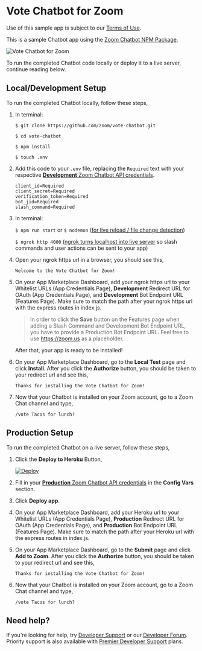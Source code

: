 # Vote Chatbot for Zoom

Use of this sample app is subject to our [Terms of Use](https://zoom.us/docs/en-us/zoom_api_license_and_tou.html).

This is a sample Chatbot app using the [Zoom Chatbot NPM Package](https://www.npmjs.com/package/@zoomus/chatbot).

![Vote Chatbot for Zoom](https://marketplace.zoom.us/docs/images/migrated/1567798340584.png)

To run the completed Chatbot code locally or deploy it to a live server, continue reading below.

## Local/Development Setup

To run the completed Chatbot locally, follow these steps,

1. In terminal:

   `$ git clone https://github.com/zoom/vote-chatbot.git`

   `$ cd vote-chatbot`

   `$ npm install`

   `$ touch .env`

2. Add this code to your `.env` file, replacing the `Required` text with your respective [**Development** Zoom Chatbot API credentials](https://marketplace.zoom.us/docs/guides/getting-started/app-types/create-chatbot-app#register).

   ```
   client_id=Required
   client_secret=Required
   verification_token=Required
   bot_jid=Required
   slash_command=Required
   ```

3. In terminal:

   `$ npm run start` or `$ nodemon` ([for live reload / file change detection](https://www.npmjs.com/package/nodemon))

   `$ ngrok http 4000` ([ngrok turns localhost into live server](https://ngrok.com/) so slash commands and user actions can be sent to your app)

5. Open your ngrok https url in a browser, you should see this,

   `Welcome to the Vote Chatbot for Zoom!`

6. On your App Marketplace Dashboard, add your ngrok https url to your Whitelist URLs (App Credentials Page), **Development** Redirect URL for OAuth (App Credentials Page), and **Development** Bot Endpoint URL (Features Page). Make sure to match the path after your ngrok https url with the express routes in index.js.

   > In order to click the **Save** button on the Features page when adding a Slash Command and Development Bot Endpoint URL, you have to provide a Production Bot Endpoint URL. Feel free to use https://zoom.us as a placeholder.

   After that, your app is ready to be installed!

7. On your App Marketplace Dashboard, go to the **Local Test** page and click **Install**. After you click the **Authorize** button, you should be taken to your redirect url and see this,

   `Thanks for installing the Vote Chatbot for Zoom!`


8. Now that your Chatbot is installed on your Zoom account, go to a Zoom Chat channel and type,

   `/vote Tacos for lunch?`

## Production Setup

To run the completed Chatbot on a live server, follow these steps,

1. Click the **Deploy to Heroku** Button,

   [![Deploy](https://www.herokucdn.com/deploy/button.svg)](https://heroku.com/deploy)

2. Fill in your [**Production** Zoom Chatbot API credentials](https://marketplace.zoom.us/docs/guides/getting-started/app-types/create-chatbot-app#register) in the **Config Vars** section.

3. Click **Deploy app**.

4. On your App Marketplace Dashboard, add your Heroku url to your Whitelist URLs (App Credentials Page), **Production** Redirect URL for OAuth (App Credentials Page), and **Production** Bot Endpoint URL (Features Page). Make sure to match the path after your Heroku url with the express routes in index.js.

5. On your App Marketplace Dashboard, go to the **Submit** page and click **Add to Zoom**. After you click the **Authorize** button, you should be taken to your redirect url and see this,

   `Thanks for installing the Vote Chatbot for Zoom!`

6. Now that your Chatbot is installed on your Zoom account, go to a Zoom Chat channel and type,

   `/vote Tacos for lunch?`
## Need help?

If you're looking for help, try [Developer Support](https://devsupport.zoom.us) or our [Developer Forum](https://devforum.zoom.us). Priority support is also available with [Premier Developer Support](https://zoom.us/docs/en-us/developer-support-plans.html) plans.
